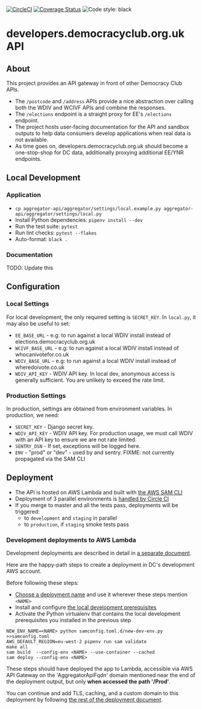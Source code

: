 [![CircleCI](https://circleci.com/gh/DemocracyClub/aggregator-api.svg?style=svg)](https://circleci.com/gh/DemocracyClub/aggregator-api)
[![Coverage Status](https://coveralls.io/repos/github/DemocracyClub/aggregator-api/badge.svg?branch=master)](https://coveralls.io/github/DemocracyClub/aggregator-api?branch=master)
![Code style: black](https://img.shields.io/badge/code%20style-black-000000.svg)

# developers.democracyclub.org.uk API

## About

This project provides an API gateway in front of other Democracy Club APIs.

* The `/postcode` and `/address` APIs provide a nice abstraction over calling both the WDIV and WCIVF APIs and combine the responses.
* The `/elections` endpoint is a straight proxy for EE's `/elections` endpoint.
* The project hosts user-facing documentation for the API and sandbox outputs to help data consumers develop applications when real data is not available.
* As time goes on, developers.democracyclub.org.uk should become a one-stop-shop for DC data, additionally proxying additional EE/YNR endpoints.

## Local Development

### Application

* `cp aggregator-api/aggregator/settings/local.example.py aggregator-api/aggregator/settings/local.py`
* Install Python dependencies: `pipenv install --dev`
* Run the test suite: `pytest`
* Run lint checks: `pytest --flakes`
* Auto-format: `black .`

### Documentation

TODO: Update this

## Configuration

### Local Settings

For local development, the only required setting is `SECRET_KEY`. In `local.py`, it may also be useful to set:

* `EE_BASE_URL` - e.g: to run against a local WDIV install instead of elections.democracyclub.org.uk
* `WCIVF_BASE_URL` - e.g: to run against a local WDIV install instead of whocanivotefor.co.uk
* `WDIV_BASE_URL` - e.g: to run against a local WDIV install instead of wheredoivote.co.uk
* `WDIV_API_KEY` - WDIV API key. In local dev, anonymous access is generally sufficient. You are unlikely to exceed the rate limit.

### Production Settings

In production, settings are obtained from environment variables. In production, we need:

* `SECRET_KEY` - Django secret key.
* `WDIV_API_KEY` - WDIV API key. For production usage, we must call WDIV with an API key to ensure we are not rate limited.
* `SENTRY_DSN` - If set, exceptions will be logged here.
* `ENV` - "prod" or "dev" - used by and sentry. FIXME: not currently propagated via the SAM CLI

## Deployment

* The API is hosted on AWS Lambda and built with [the AWS SAM CLI](https://docs.aws.amazon.com/serverless-application-model/latest/developerguide/what-is-sam.html)
* Deployment of 3 parallel environments is [handled by Circle CI](/.circleci/config.yml#L188)
* If you merge to master and all the tests pass, deployments will be triggered:
   - to `development` and `staging` in parallel
   - to `production`, if `staging` smoke tests pass

### Development deployments to AWS Lambda

Development deployments are described in detail in [a separate document](/docs/new-development-deployment.md).

Here are the happy-path steps to create a deployment in DC's development AWS account.

Before following these steps:

* [Choose a deployment name](/docs/new-development-deployment.md#setting-up-the-configuration-file) and use it wherever these steps mention `<NAME>`
* Install and configure [the local development prerequisites](/docs/new-development-deployment.md#local-pre-requisites)
* Activate the Python virtualenv that contains the local development prerequisites you installed in the previous step

```shell
NEW_ENV_NAME=<NAME> python samconfig.toml.d/new-dev-env.py >>samconfig.toml
AWS_DEFAULT_REGION=eu-west-2 pipenv run sam validate
make all
sam build  --config-env <NAME> --use-container --cached
sam deploy --config-env <NAME>
```

These steps should have deployed the app to Lambda, accessible via AWS API Gateway on the 'AggregatorApiFqdn' domain mentioned near the end of the deployment output, but only **when accessed the path '/Prod'**.

You can continue and add TLS, caching, and a custom domain to this deployment by following [the rest of the deployment document](/docs/new-development-deployment.md#deploying-tls-cdn-and-dns-on-top-of-an-existing-lambda-deployment).
